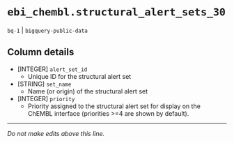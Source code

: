 # `ebi_chembl.structural_alert_sets_30`
`bq-1` | `bigquery-public-data`

## Column details
* [INTEGER]   `alert_set_id`
  - Unique ID for the structural alert set
* [STRING]    `set_name`
  - Name (or origin) of the structural alert set
* [INTEGER]   `priority`
  - Priority assigned to the structural alert set for display on the ChEMBL interface (priorities >=4 are shown by default).

-------------------------------------------------------------------------------
*Do not make edits above this line.*
